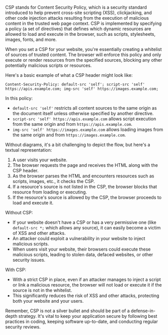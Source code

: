 CSP stands for Content Security Policy, which is a security standard introduced to help prevent cross-site scripting (XSS), clickjacking, and other code injection attacks resulting from the execution of malicious content in the trusted web page context. CSP is implemented by specifying a policy (a set of directives) that defines which dynamic resources are allowed to load and execute in the browser, such as scripts, stylesheets, images, fonts, and more.  
   
When you set a CSP for your website, you're essentially creating a whitelist of sources of trusted content. The browser will enforce this policy and only execute or render resources from the specified sources, blocking any other potentially malicious scripts or resources.  
   
Here's a basic example of what a CSP header might look like:  
   
```  
Content-Security-Policy: default-src 'self'; script-src 'self' https://apis.example.com; img-src 'self' https://images.example.com;  
```  
   
In this policy:  
   
- `default-src 'self'` restricts all content sources to the same origin as the document itself unless otherwise specified by another directive.  
- `script-src 'self' https://apis.example.com` allows script execution from the same origin and from `https://apis.example.com`.  
- `img-src 'self' https://images.example.com` allows loading images from the same origin and from `https://images.example.com`.  
   
Without diagrams, it's a bit challenging to depict the flow, but here's a textual representation:  
   
1. A user visits your website.  
2. The browser requests the page and receives the HTML along with the CSP header.  
3. As the browser parses the HTML and encounters resources such as scripts, images, etc., it checks the CSP.  
4. If a resource's source is not listed in the CSP, the browser blocks that resource from loading or executing.  
5. If the resource's source is allowed by the CSP, the browser proceeds to load and execute it.  
   
Without CSP:  
- If your website doesn't have a CSP or has a very permissive one (like `default-src *;` which allows any source), it can easily become a victim of XSS and other attacks.  
- An attacker could exploit a vulnerability in your website to inject malicious scripts.  
- When users visit your website, their browsers could execute these malicious scripts, leading to stolen data, defaced websites, or other security issues.  
   
With CSP:  
- With a strict CSP in place, even if an attacker manages to inject a script or link a malicious resource, the browser will not load or execute it if the source is not in the whitelist.  
- This significantly reduces the risk of XSS and other attacks, protecting both your website and your users.  
   
Remember, CSP is not a silver bullet and should be part of a defense-in-depth strategy. It's vital to keep your application secure by following best practices in coding, keeping software up-to-date, and conducting regular security reviews.